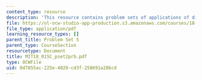 ```yaml
---
content_type: resource
description: 'This resource contains problem sets of applications of differentiation. '
file: https://ol-ocw-studio-app-production.s3.amazonaws.com/courses/18-01sc-single-variable-calculus-fall-2010/0d7855ac225e4020cd3f258691a286cd_MIT18_01SC_pset2prb.pdf
file_type: application/pdf
learning_resource_types: []
parent_title: Problem Set 5
parent_type: CourseSection
resourcetype: Document
title: MIT18_01SC_pset2prb.pdf
type: OCWFile
uid: 0d7855ac-225e-4020-cd3f-258691a286cd
---
```

